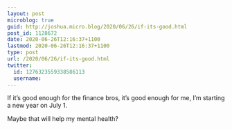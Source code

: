 ```yaml
---
layout: post
microblog: true
guid: http://joshua.micro.blog/2020/06/26/if-its-good.html
post_id: 1128672
date: 2020-06-26T12:16:37+1100
lastmod: 2020-06-26T12:16:37+1100
type: post
url: /2020/06/26/if-its-good.html
twitter:
  id: 1276323559338586113
  username: 
---
```

If it’s good enough for the finance bros, it’s good enough for me, I’m starting a new year on July 1.

Maybe that will help my mental health?
